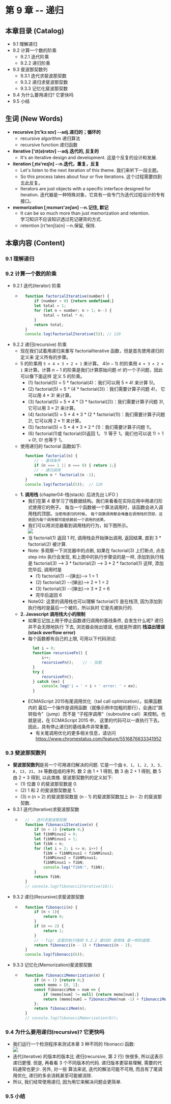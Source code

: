 # 第 9 章 -- 递归

## 本章目录 (Catalog)
- 9.1 理解递归 
- 9.2 计算一个数的阶乘
    + 9.2.1 迭代阶乘
    + 9.2.2 递归阶乘
- 9.3 斐波那契数列
    + 9.3.1 迭代求斐波那契数
    + 9.3.2 递归求斐波那契数
    + 9.3.3 记忆化斐波那契数
- 9.4 为什么要用递归? 它更快吗
- 9.5 小结

## 生词 (New Words)
- **recursive [rɪ'kɜːsɪv] --adj.递归的；循环的** 
    + recursive algorithm 递归算法
    + recursive function 递归函数
- **iterative ['ɪt(ə)rətɪv] --adj.迭代的, 反复的**
    + It's an iterative design and development. 这是个反复的设计和发展.
- **iteration [ˌɪtə'reɪʃn] --n.迭代，重复，反复**
    + Let's listen to the next iteration of this theme. 我们来听下一段主题。
    + So this process takes about four or five iterations.
        这个过程需要四到五此反复。
    + Iterators are just objects with a specific interface designed for 
        iteration. 迭代器是一种特殊对象，它具有一些专门为迭代过程设计的专有接口。  
- **memorization [ˌmɛmərɪ'zeʃən] --n.记住, 默记**
    + It can be so much more than just memorization and retention.  
      学习知识不应该知识透过死记硬背的方式.
    + retention [rɪ'tenʃ(ə)n] --n.保留, 保持.  

## 本章内容 (Content)
### 9.1 理解递归 

### 9.2 计算一个数的阶乘
- 9.2.1 迭代(iterator) 阶乘
    + ```javascript
        function factorialIterative(number) {
            if (number < 0) {return undefined;}
            let total = 1;
            for (let n = number; n > 1; n--) {
                total = total * n;
            }
            return total;
        }
        console.log(factorialIterative(5)); // 120
      ```
- 9.2.2 递归(recursive) 阶乘
    + 现在我们试着用递归来重写 factorialIterative 函数，但是首先使用递归的定义来
      定义所有的步骤。
    + 5 的阶乘用 `5 × 4 × 3 × 2 × 1` 来计算。 4($n - 1$) 的阶乘用 `4 × 3 × 2 × 1`
      来计算。计算 $n -1$ 的阶乘是我们计算原始问题 $n!$ 的一个子问题，因此可以像下面这样
      定义 5 的阶乘。
        - (1) factorial(5) = 5 * factorial(4)：我们可以用 $5 × 4!$ 来计算 $5!$。
        - (2) factorial(5) = 5 * (4 * factorial(3))：我们需要计算子问题 $4!$，
          它可以用 $4 × 3!$ 来计算。
        - (3) factorial(5) = 5 * 4 * (3 * factorial(2))：我们需要计算子问题 $3!$,
          它可以用 $3 × 2!$ 来计算。
        - (4) factorial(5) = 5 * 4 * 3 * (2 * factorial(1))：我们需要计算子问题
          $2!$, 它可以用 $2 × 1!$ 来计算。
        - (5) factorial(5) = 5 * 4 * 3 * 2 * (1)：我们需要计算子问题 $1!$。
        - (6) factorial(1)或 factorial(0)返回 1。 $1!$ 等于 1。我们也可以说 
          $1! = 1 × 0!$, $0!$ 也等于 1。
    + 使用递归的 factorial 函数如下:
      ```javascript
        function factorial(n) {
            // - 基线条件
            if (n === 1 || n === 0) { return 1;}
            // - 递归调用
            return n * factorial(n -1);
        }
        console.log(factorial(5));  // 120
      ```
    + **1. 调用栈** (chapter04-栈(stack): 后进先出 LIFO )
        - 我们在第 4 章学习了栈数据结构。我们来看看在实际应用中用递归形式使用它的例子。
          每当一个函数被一个算法调用时，该函数会进入调用栈的顶部。`当使用递归的时候`，
          `每个函数调用都会堆叠在调用栈的顶部，这是因为每个调用都可能依赖前一个调用的结果。`
        - 我们可以用浏览器看到调用栈的行为，如下图所示。  
          <img src="./images/factorialIterative02.png" >       
        - 当 factorial(1) 返回 1 时, 调用栈会开始弹出调用, 返回结果, 直到 
          3 * factorial(2) 被计算.
        - Note: 多观察一下浏览器中的点断, 如果在 factorial(3) 上打断点, 点击 step into
          执行会发现, 和上图中的执行步骤说的是一样, 添加到执行栈是 factorial(3) -->
          3 * factorial(2) --> 3 * 2 * factorial(1) 这样, 添加完毕后, 调用时是
            + (1) factorial(1) --(弹出)--> 1 = 1
            + (2) factorial(2) --(弹出)--> 2 * 1 = 2
            + (3) factorial(3) --(弹出)--> 3 * 2 = 6
            + 完毕后返回 6  
        - Note02: 这里的调用栈也可以理解 factorial(1) 是在栈顶, 因为添加到执行栈时是最后一个被的，所以执时
          它是先被执行的.     
    + **2. Javascript 调用栈大小的限制**
        - 如果忘记加上用于停止函数递归调用的基线条件, 会发生什么呢? 递归并不会无限地执行
          下去, 浏览器会抛出错误, 也就是所谓的 **栈溢出错误(stack overflow error)**
        - 每个函数都有自己的上限, 可用以下代码测试:
          ```javascript
            let i = 0;
            function recursiveFn() {
                i++;
                recursiveFn();    // - 加粗
            }
            try {
                recursiveFn();
            } catch (ex) {
                console.log('i = ' + i + ' error: ' + ex);
            }
          ```
        - ECMAScript 2015有尾调用优化（tail call optimization）。如果函数内的
          最后一个操作是调用函数（就像示例中加粗的那行），会通过“跳转指令”（jump）而不是
          “子程序调用”（subroutine call）来控制。也就是说，在 ECMAScript 2015 中，
          这里的代码可以一直执行下去。因此，具有停止递归的基线条件非常重要。
            + 有关尾调用优化的更多相关信息，请访问 
              https://www.chromestatus.com/feature/5516876633341952

### 9.3 斐波那契数列
- **斐波那契数列**是另一个可用递归解决的问题. 它是一个由 
  `0, 1, 1, 2, 3, 5, 8, 13, 21, 34` 等数组成的序列. 数 2 由 1 + 1 得到, 数 3 由 
  2 + 1 得到, 数 5 由 2 + 3 得到, 以此类推. 斐波那契数列的定义如下:
    + (1) 位置 0 的斐波那契数是 0.
    + (2) 1 和 2 的斐波那契数是 1.
    + (3) n (n > 2) 的斐波那契数是 (n - 1) 的斐波那契数加上 (n - 2) 的斐波那契数.
- 9.3.1 迭代(Iterative)求斐波那契数
    + ```javascript
        // - 迭代求斐波那契数
        function fibonacciIterative(n) {
            if (n < 1) {return 0;}
            let fibNMinus2 = 0;
            let fibNMinus1 = 1;
            let fibN = n;
            for (let i = 2; i <= n; i++) {
                fibN = fibNMinus1 + fibNMinus2;
                fibNMinus2 = fibNMinus1;
                fibNMinus1 = fibN;
                console.log("fibN:", fibN);
            }
            return fibN;
        }
        // console.log(fibonacciIterative(16));
      ```
- 9.3.2 递归(Recursive)求斐波那契数
    + ```javascript
        function fibonacci(n) {
            if (n < 1){
                return 0;
            }
            if (n <= 2) {
                return 1;
            }
            // - Tip: 这里的执行栈和 9.2.2 递归的 调用栈 是一样的道理.
            return fibonacci(n - 1) + fibonacci(n - 2);
        }
        console.log(fibonacci(6));
      ```
- 9.3.3 记忆化(Memorization)斐波那契数
    + ```javascript
        function fibonacciMemorization(n) {
            if (n < 1) {return 0;}
            const memo = [0, 1];
            const fibonacciMem = num => {
                if (memo[num] != null) {return memo[num];}
                return (memo[num] = fibonacciMem(num -1) + fibonacciMem(num -2));
            };
            return fibonacciMem(n);
        }
        // console.log(fibonacciMemorization(6));
      ```

### 9.4 为什么要用递归(recursive)? 它更快吗
- 我们运行一个检测程序来测试本章 3 种不同的 fibonacci 函数:  
  <img src="./images/compare-run-time.png">
- 迭代(iterative) 的版本的版本比 递归(recursive, 第 2 行) 快很多, 所以这表示递归更慢.
  但是, 再看看 3 个不同版本的代码. 递归版本更容易理解, 需要的代码通常也更少. 另外, 对一些
  算法来说, 迭代的解法可能不可用, 而且有了尾调用优化, 递归的多余消耗甚至可能被消除.
- 所以, 我们经常使用递归, 因为用它来解决问题会更简单.
### 9.5 小结
